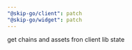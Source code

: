 ```yaml
---
"@skip-go/client": patch
"@skip-go/widget": patch
---
```


get chains and assets fron client lib state
